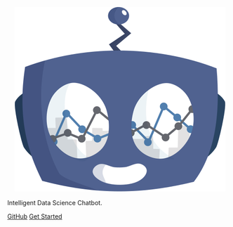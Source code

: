 
<small>&nbsp;&nbsp;&nbsp;&nbsp;</small>
![logo](_media/ida_logo_oh.svg ':size=180')

Intelligent Data Science Chatbot.




[GitHub](https://github.com/dice-group/IDA)
[Get Started](#IDA)
